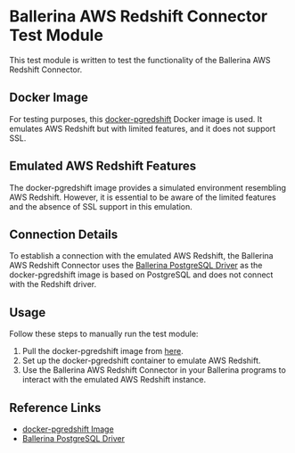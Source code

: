 # Ballerina AWS Redshift Connector Test Module

This test module is written to test the functionality of the Ballerina AWS Redshift Connector.

## Docker Image

For testing purposes, this [docker-pgredshift](https://github.com/HearthSim/docker-pgredshift/pkgs/container/docker-pgredshift) Docker image is used. It emulates AWS Redshift but with limited features, and it does not support SSL.

## Emulated AWS Redshift Features

The docker-pgredshift image provides a simulated environment resembling AWS Redshift. However, it is essential to be aware of the limited features and the absence of SSL support in this emulation.

## Connection Details

To establish a connection with the emulated AWS Redshift, the Ballerina AWS Redshift Connector uses the [Ballerina PostgreSQL Driver](https://github.com/ballerina-platform/module-ballerinax-postgresql.driver/) as the docker-pgredshift image is based on PostgreSQL and does not connect with the Redshift driver.

## Usage

Follow these steps to manually run the test module:

1. Pull the docker-pgredshift image from [here](https://github.com/HearthSim/docker-pgredshift/pkgs/container/docker-pgredshift).
2. Set up the docker-pgredshift container to emulate AWS Redshift.
3. Use the Ballerina AWS Redshift Connector in your Ballerina programs to interact with the emulated AWS Redshift instance.

## Reference Links

- [docker-pgredshift Image](https://github.com/HearthSim/docker-pgredshift/pkgs/container/docker-pgredshift)
- [Ballerina PostgreSQL Driver](https://github.com/ballerina-platform/module-ballerinax-postgresql.driver/)
